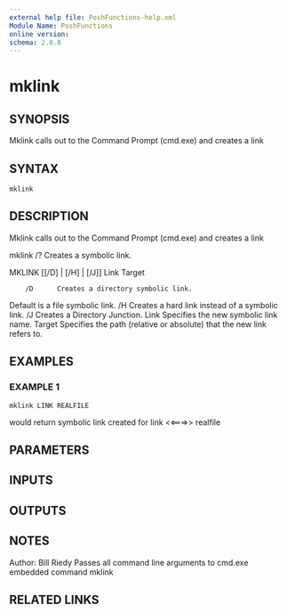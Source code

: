 ```yaml
---
external help file: PoshFunctions-help.xml
Module Name: PoshFunctions
online version:
schema: 2.0.0
---
```


# mklink

## SYNOPSIS
Mklink calls out to the Command Prompt (cmd.exe) and creates a link

## SYNTAX

```
mklink
```

## DESCRIPTION
Mklink calls out to the Command Prompt (cmd.exe) and creates a link

mklink /?
Creates a symbolic link.

MKLINK \[\[/D\] | \[/H\] | \[/J\]\] Link Target

        /D      Creates a directory symbolic link. 
Default is a file
                symbolic link.
        /H      Creates a hard link instead of a symbolic link.
        /J      Creates a Directory Junction.
        Link    Specifies the new symbolic link name.
        Target  Specifies the path (relative or absolute) that the new link
                refers to.

## EXAMPLES

### EXAMPLE 1
```
mklink LINK REALFILE
```

would return
symbolic link created for link \<\<===\>\> realfile

## PARAMETERS

## INPUTS

## OUTPUTS

## NOTES
Author:     Bill Riedy
Passes all command line arguments to cmd.exe embedded command mklink

## RELATED LINKS
